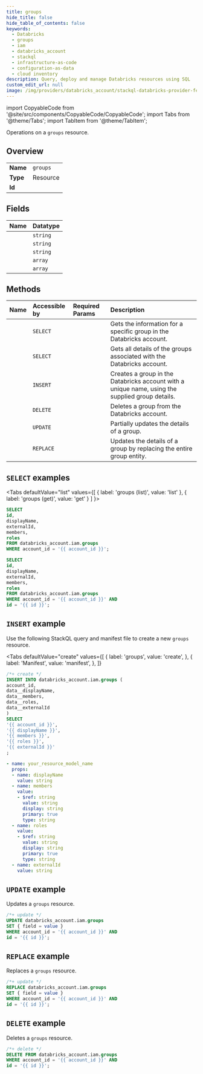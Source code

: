 ```yaml
---
title: groups
hide_title: false
hide_table_of_contents: false
keywords:
  - Databricks
  - groups
  - iam
  - databricks_account
  - stackql
  - infrastructure-as-code
  - configuration-as-data
  - cloud inventory
description: Query, deploy and manage Databricks resources using SQL
custom_edit_url: null
image: /img/providers/databricks_account/stackql-databricks-provider-featured-image.png
---
```


import CopyableCode from '@site/src/components/CopyableCode/CopyableCode';
import Tabs from '@theme/Tabs';
import TabItem from '@theme/TabItem';

Operations on a <code>groups</code> resource.  

## Overview
<table><tbody>
<tr><td><b>Name</b></td><td><code>groups</code></td></tr>
<tr><td><b>Type</b></td><td>Resource</td></tr>
<tr><td><b>Id</b></td><td><CopyableCode code="databricks_account.iam.groups" /></td></tr>
</tbody></table>

## Fields
| Name | Datatype |
|:-----|:---------|
| <CopyableCode code="id" /> | `string` |
| <CopyableCode code="displayName" /> | `string` |
| <CopyableCode code="externalId" /> | `string` |
| <CopyableCode code="members" /> | `array` |
| <CopyableCode code="roles" /> | `array` |

## Methods
| Name | Accessible by | Required Params | Description |
|:-----|:--------------|:----------------|:------------|
| <CopyableCode code="get" /> | `SELECT` | <CopyableCode code="account_id, id" /> | Gets the information for a specific group in the Databricks account. |
| <CopyableCode code="list" /> | `SELECT` | <CopyableCode code="account_id" /> | Gets all details of the groups associated with the Databricks account. |
| <CopyableCode code="create" /> | `INSERT` | <CopyableCode code="account_id" /> | Creates a group in the Databricks account with a unique name, using the supplied group details. |
| <CopyableCode code="delete" /> | `DELETE` | <CopyableCode code="account_id, id" /> | Deletes a group from the Databricks account. |
| <CopyableCode code="patch" /> | `UPDATE` | <CopyableCode code="account_id, id" /> | Partially updates the details of a group. |
| <CopyableCode code="update" /> | `REPLACE` | <CopyableCode code="account_id, id" /> | Updates the details of a group by replacing the entire group entity. |

## `SELECT` examples

<Tabs
    defaultValue="list"
    values={[
        { label: 'groups (list)', value: 'list' },
        { label: 'groups (get)', value: 'get' }
    ]
}>
<TabItem value="list">

```sql
SELECT
id,
displayName,
externalId,
members,
roles
FROM databricks_account.iam.groups
WHERE account_id = '{{ account_id }}';
```

</TabItem>
<TabItem value="get">

```sql
SELECT
id,
displayName,
externalId,
members,
roles
FROM databricks_account.iam.groups
WHERE account_id = '{{ account_id }}' AND
id = '{{ id }}';
```

</TabItem>
</Tabs>

## `INSERT` example

Use the following StackQL query and manifest file to create a new <code>groups</code> resource.

<Tabs
    defaultValue="create"
    values={[
        { label: 'groups', value: 'create', },
        { label: 'Manifest', value: 'manifest', },
    ]}
>
<TabItem value="create">

```sql
/*+ create */
INSERT INTO databricks_account.iam.groups (
account_id,
data__displayName,
data__members,
data__roles,
data__externalId
)
SELECT 
'{{ account_id }}',
'{{ displayName }}',
'{{ members }}',
'{{ roles }}',
'{{ externalId }}'
;
```

</TabItem>
<TabItem value="manifest">

```yaml
- name: your_resource_model_name
  props:
  - name: displayName
    value: string
  - name: members
    value:
    - $ref: string
      value: string
      display: string
      primary: true
      type: string
  - name: roles
    value:
    - $ref: string
      value: string
      display: string
      primary: true
      type: string
  - name: externalId
    value: string

```

</TabItem>
</Tabs>

## `UPDATE` example

Updates a <code>groups</code> resource.

```sql
/*+ update */
UPDATE databricks_account.iam.groups
SET { field = value }
WHERE account_id = '{{ account_id }}' AND
id = '{{ id }}';
```

## `REPLACE` example

Replaces a <code>groups</code> resource.

```sql
/*+ update */
REPLACE databricks_account.iam.groups
SET { field = value }
WHERE account_id = '{{ account_id }}' AND
id = '{{ id }}';
```

## `DELETE` example

Deletes a <code>groups</code> resource.

```sql
/*+ delete */
DELETE FROM databricks_account.iam.groups
WHERE account_id = '{{ account_id }}' AND
id = '{{ id }}';
```
